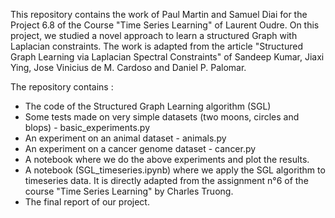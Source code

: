 This repository contains the work of Paul Martin and Samuel Diai for the Project 6.8 of the Course "Time Series Learning" of Laurent Oudre.
On this project, we studied a novel approach to learn a structured Graph with Laplacian constraints.
The work is adapted from the article "Structured Graph Learning via Laplacian Spectral
Constraints" of Sandeep Kumar, Jiaxi Ying, Jose Vinicius de M. Cardoso and Daniel P. Palomar.

The repository contains : 
* The code of the Structured Graph Learning algorithm (SGL)
* Some tests made on very simple datasets (two moons, circles and blops) - basic_experiments.py
* An experiment on an animal dataset - animals.py
* An experiment on a cancer genome dataset - cancer.py
* A notebook where we do the above experiments and plot the results.
* A notebook (SGL_timeseries.ipynb) where we apply the SGL algorithm to timeseries data. It is directly adapted from the assignment n°6 of the course "Time Series Learning" by Charles Truong.
* The final report of our project.
